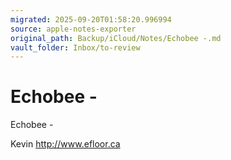 ```yaml
---
migrated: 2025-09-20T01:58:20.996994
source: apple-notes-exporter
original_path: Backup/iCloud/Notes/Echobee -.md
vault_folder: Inbox/to-review
---
```

# Echobee -

Echobee - 

Kevin
http://www.efloor.ca
